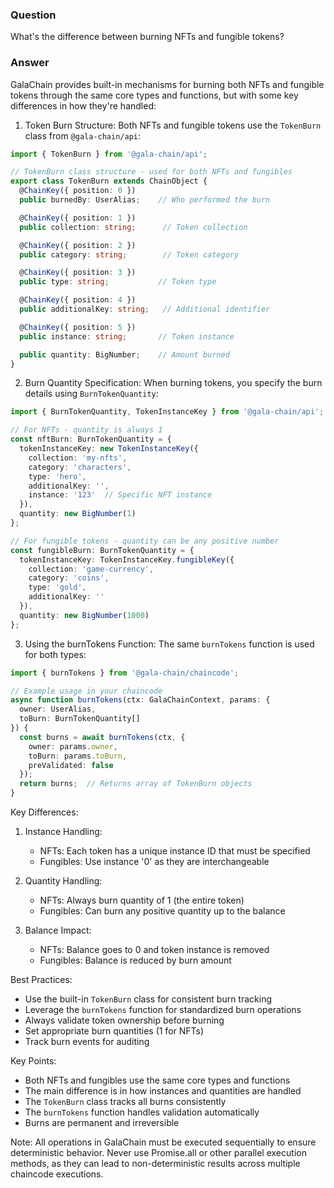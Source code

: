 ### Question


What's the difference between burning NFTs and fungible tokens?


### Answer


GalaChain provides built-in mechanisms for burning both NFTs and fungible tokens through the same core types and functions, but with some key differences in how they're handled:

1. Token Burn Structure:
Both NFTs and fungible tokens use the `TokenBurn` class from `@gala-chain/api`:

```typescript
import { TokenBurn } from '@gala-chain/api';

// TokenBurn class structure - used for both NFTs and fungibles
export class TokenBurn extends ChainObject {
  @ChainKey({ position: 0 })
  public burnedBy: UserAlias;    // Who performed the burn

  @ChainKey({ position: 1 })
  public collection: string;      // Token collection

  @ChainKey({ position: 2 })
  public category: string;        // Token category

  @ChainKey({ position: 3 })
  public type: string;           // Token type

  @ChainKey({ position: 4 })
  public additionalKey: string;   // Additional identifier

  @ChainKey({ position: 5 })
  public instance: string;       // Token instance

  public quantity: BigNumber;    // Amount burned
}
```

2. Burn Quantity Specification:
When burning tokens, you specify the burn details using `BurnTokenQuantity`:

```typescript
import { BurnTokenQuantity, TokenInstanceKey } from '@gala-chain/api';

// For NFTs - quantity is always 1
const nftBurn: BurnTokenQuantity = {
  tokenInstanceKey: new TokenInstanceKey({
    collection: 'my-nfts',
    category: 'characters',
    type: 'hero',
    additionalKey: '',
    instance: '123'  // Specific NFT instance
  }),
  quantity: new BigNumber(1)
};

// For fungible tokens - quantity can be any positive number
const fungibleBurn: BurnTokenQuantity = {
  tokenInstanceKey: TokenInstanceKey.fungibleKey({
    collection: 'game-currency',
    category: 'coins',
    type: 'gold',
    additionalKey: ''
  }),
  quantity: new BigNumber(1000)
};
```

3. Using the burnTokens Function:
The same `burnTokens` function is used for both types:

```typescript
import { burnTokens } from '@gala-chain/chaincode';

// Example usage in your chaincode
async function burnTokens(ctx: GalaChainContext, params: {
  owner: UserAlias,
  toBurn: BurnTokenQuantity[]
}) {
  const burns = await burnTokens(ctx, {
    owner: params.owner,
    toBurn: params.toBurn,
    preValidated: false
  });
  return burns;  // Returns array of TokenBurn objects
}
```

Key Differences:
1. Instance Handling:
   - NFTs: Each token has a unique instance ID that must be specified
   - Fungibles: Use instance '0' as they are interchangeable

2. Quantity Handling:
   - NFTs: Always burn quantity of 1 (the entire token)
   - Fungibles: Can burn any positive quantity up to the balance

3. Balance Impact:
   - NFTs: Balance goes to 0 and token instance is removed
   - Fungibles: Balance is reduced by burn amount

Best Practices:
- Use the built-in `TokenBurn` class for consistent burn tracking
- Leverage the `burnTokens` function for standardized burn operations
- Always validate token ownership before burning
- Set appropriate burn quantities (1 for NFTs)
- Track burn events for auditing

Key Points:
- Both NFTs and fungibles use the same core types and functions
- The main difference is in how instances and quantities are handled
- The `TokenBurn` class tracks all burns consistently
- The `burnTokens` function handles validation automatically
- Burns are permanent and irreversible

Note: All operations in GalaChain must be executed sequentially to ensure deterministic behavior. Never use Promise.all or other parallel execution methods, as they can lead to non-deterministic results across multiple chaincode executions.